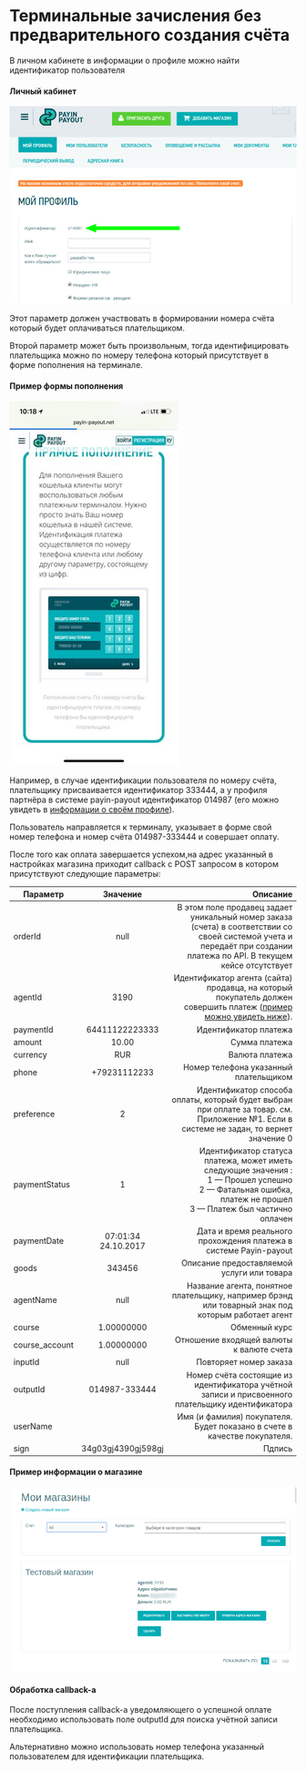 # Терминальные зачисления без предварительного создания счёта

В личном кабинете в информации о профиле можно найти идентификатор пользователя

#### Личный кабинет
![Профиль пользователя](images/profile.png "Профиль пользователя")

Этот параметр должен участвовать в формировании номера счёта который будет оплачиваться плательщиком.

Второй параметр может быть произвольным, тогда идентифицировать плательщика можно по номеру телефона
который присутствует в форме пополнения на терминале.

#### Пример формы пополнения
[![Форма пополнения](images/terminal-form-small.jpg "Форма пополнения")](images/terminal-form.jpg)

Например, в случае идентификации пользователя по номеру счёта, плательщику присваивается идентификатор 333444,
а у профиля партнёра в системе payin-payout идентификатор 014987 (его можно увидеть в [информации о своём профиле](#Личный-кабинет)).

Пользователь направляется к терминалу, указывает в форме свой номер телефона и номер счёта 014987-333444 и
совершает оплату.

После того как оплата завершается успехом,на адрес указанный в настройках магазина приходит callback с POST запросом
в котором присутствуют следующие параметры:

| Параметр      | Значение              | Описание  |
| ------------- |:---------------------:| ---------:|
| orderId       | null                  | В этом поле продавец задает уникальный номер заказа (счета) в соответствии со своей системой учета и передаёт при создании платежа по API. В текущем кейсе отсутствует |
| agentId       | 3190                  | Идентификатор агента (сайта) продавца, на который покупатель должен совершить платеж ([пример можно увидеть ниже](#Информация-о-магазине-пользователя)). |
| paymentId     | 64411122223333        | Идентификатор платежа |
| amount        | 10.00                 | Сумма платежа |
| currency      | RUR                   | Валюта платежа |
| phone         | +79231112233          | Номер телефона указанный плательщиком |
| preference    | 2                     | Идентификатор способа оплаты, который будет выбран при оплате за товар. см. Приложение №1. Если в системе не задан, то вернет значение 0 |
| paymentStatus | 1                     | Идентификатор статуса платежа, может иметь следующие значения : <br/> 1 — Прошел успешно <br/> 2 — Фатальная ошибка, платеж не  прошел <br/> 3 — Платеж был частично оплачен <br/> |
| paymentDate   | 07:01:34 24.10.2017   | Дата и время реального прохождения платежа в системе Payin-payout |
| goods         | 343456                | Описание предоставляемой услуги или товара |
| agentName     | null                  | Название агента, понятное плательщику, например брэнд или товарный знак под которым работает агент |
| course        | 1.00000000            | Обменный курс |
| course_account| 1.00000000            | Отношение входящей валюты к валюте счета |
| inputId       | null                  | Повторяет номер заказа |
| outputId      | 014987-333444         | Номер счёта состоящие из идентификатора учётной записи и присвоенного плательщику идентификатора |
| userName      |                       | Имя (и фамилия) покупателя. Будет показано в счете в качестве покупателя. |
| sign          | 34g03gj4390gj598gj    | Пдпись |

#### Пример информации о магазине

![Информация о магазине пользователя](images/my-shops.png "Информация о магазине пользователя")

#### Обработка callback-а

После поступления callback-а уведомляющего о успешной оплате необходимо использовать поле outputId
для поиска учётной записи плательщика.

Альтернативно можно использовать номер телефона указанный пользователем для идентификации плательщика.